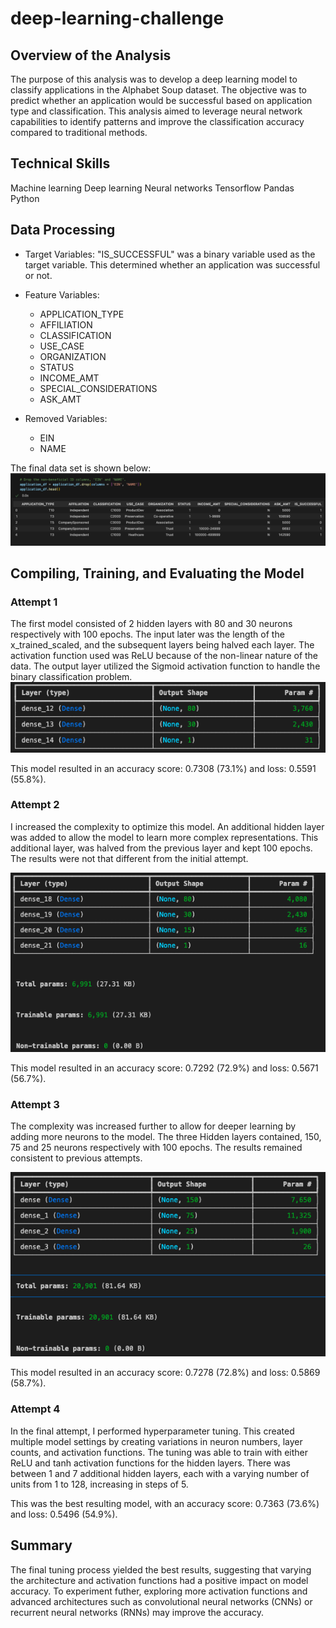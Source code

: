 # deep-learning-challenge


## Overview of the Analysis

The purpose of this analysis was to develop a deep learning model to classify applications in the Alphabet Soup dataset. The objective was to predict whether an application would be successful based on  application type and classification. This analysis aimed to leverage neural network capabilities to identify patterns and improve the classification accuracy compared to traditional methods.


## Technical Skills
Machine learning
Deep learning
Neural networks
Tensorflow
Pandas
Python

## Data Processing

 - Target Variables:  "IS_SUCCESSFUL" was a binary variable used as the target variable.  This determined whether an application was successful or not.

 - Feature Variables: 
    - APPLICATION_TYPE
    - AFFILIATION
    - CLASSIFICATION
    - USE_CASE
    - ORGANIZATION
    - STATUS
    - INCOME_AMT
    - SPECIAL_CONSIDERATIONS
    - ASK_AMT

 - Removed Variables: 
    - EIN
    - NAME

The final data set is shown below:
![Alphabet Soup Dataset.](https://github.com/Zenalawrence/deep-learning-challenge/blob/main/Readme_Images/1_alphabet_dataset.png)

## Compiling, Training, and Evaluating the Model

### Attempt 1

The first model consisted of 2 hidden layers with 80 and 30 neurons respectively with 100 epochs.  The input later was the length of the x_trained_scaled, and the subsequent layers being halved each layer.  The activation function used was ReLU because of the non-linear nature of the data.  The output layer utilized the Sigmoid activation function to handle the binary classification problem.
![Model Training.](https://github.com/Zenalawrence/deep-learning-challenge/blob/main/Readme_Images/2_model_training1.png)

This model resulted in an accuracy score: 0.7308 (73.1%) and loss: 0.5591 (55.8%).  

### Attempt 2

I increased the complexity to optimize this model. An additional hidden layer was added to allow the model to learn more complex representations.  This additional layer, was halved from the previous layer and kept 100 epochs.  The results were not that different from the initial attempt. 

![Model Training2.](https://github.com/Zenalawrence/deep-learning-challenge/blob/main/Readme_Images/3_model_training%202.png)

This model resulted in an accuracy score: 0.7292 (72.9%) and loss: 0.5671 (56.7%).

### Attempt 3

The complexity was increased further to allow for deeper learning by adding more neurons to the model. The three Hidden layers contained, 150, 75 and 25 neurons respectively with 100 epochs. The results remained consistent to previous attempts.

![Model Training2.](https://github.com/Zenalawrence/deep-learning-challenge/blob/main/Readme_Images/4_model_training3.png)

This model resulted in an accuracy score: 0.7278 (72.8%) and loss: 0.5869 (58.7%).

### Attempt 4

In the final attempt, I performed hyperparameter tuning.  This created multiple model settings by creating variations in neuron numbers, layer counts, and activation functions.  The tuning was able to train with either ReLU and tanh activation functions for the hidden layers.  There was between 1 and 7 additional hidden layers, each with a varying number of units from 1 to 128, increasing in steps of 5.


This was the best resulting model, with an accuracy score: 0.7363 (73.6%) and loss: 0.5496 (54.9%).

## Summary

The final tuning process yielded the best results, suggesting that varying the architecture and activation functions had a positive impact on model accuracy.  To experiment futher,  exploring more activation functions and advanced architectures such as convolutional neural networks (CNNs) or recurrent neural networks (RNNs) may improve the accuracy.